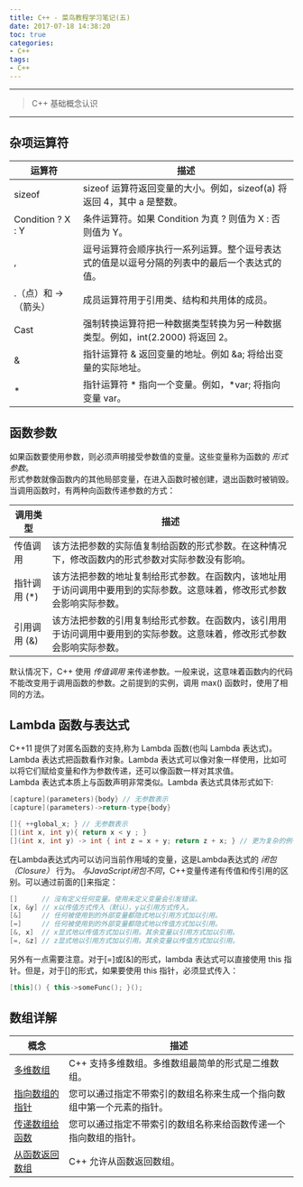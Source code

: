 ```yaml
---
title: C++ - 菜鸟教程学习笔记(五)
date: 2017-07-18 14:38:20
toc: true
categories:
- C++
tags:
- C++
---
```


-------

> C++ 基础概念认识

-------

## 杂项运算符
| 运算符 |	描述 |
| - | - |
| sizeof	| sizeof 运算符返回变量的大小。例如，sizeof(a) 将返回 4，其中 a 是整数。|
| Condition ? X : Y	 | 条件运算符。如果 Condition 为真 ? 则值为 X : 否则值为 Y。|
| , |	逗号运算符会顺序执行一系列运算。整个逗号表达式的值是以逗号分隔的列表中的最后一个表达式的值。|
| .（点）和 ->（箭头）	| 成员运算符用于引用类、结构和共用体的成员。|
| Cast	| 强制转换运算符把一种数据类型转换为另一种数据类型。例如，int(2.2000) 将返回 2。|
| &	| 指针运算符 & 返回变量的地址。例如 &a; 将给出变量的实际地址。|
| *	| 指针运算符 \* 指向一个变量。例如，\*var; 将指向变量 var。|

## 函数参数
如果函数要使用参数，则必须声明接受参数值的变量。这些变量称为函数的 _形式参数_。  
形式参数就像函数内的其他局部变量，在进入函数时被创建，退出函数时被销毁。  
当调用函数时，有两种向函数传递参数的方式：

| 调用类型 |	描述|
| -------- | ------- |
| 传值调用 |	该方法把参数的实际值复制给函数的形式参数。在这种情况下，修改函数内的形式参数对实际参数没有影响。|
| 指针调用 (*)|	该方法把参数的地址复制给形式参数。在函数内，该地址用于访问调用中要用到的实际参数。这意味着，修改形式参数会影响实际参数。|
| 引用调用 (&)|	该方法把参数的引用复制给形式参数。在函数内，该引用用于访问调用中要用到的实际参数。这意味着，修改形式参数会影响实际参数。|
默认情况下，C++ 使用 _传值调用_ 来传递参数。一般来说，这意味着函数内的代码不能改变用于调用函数的参数。之前提到的实例，调用 max() 函数时，使用了相同的方法。

## Lambda 函数与表达式
C++11 提供了对匿名函数的支持,称为 Lambda 函数(也叫 Lambda 表达式)。  
Lambda 表达式把函数看作对象。Lambda 表达式可以像对象一样使用，比如可以将它们赋给变量和作为参数传递，还可以像函数一样对其求值。  
Lambda 表达式本质上与函数声明非常类似。Lambda 表达式具体形式如下:
```cpp
[capture](parameters){body} // 无参数表示
[capture](parameters)->return-type{body}

[]{ ++global_x; } // 无参数表示
[](int x, int y){ return x < y ; }
[](int x, int y) -> int { int z = x + y; return z + x; } // 更为复杂的例子中，返回类型可以被明确的指定
```

在Lambda表达式内可以访问当前作用域的变量，这是Lambda表达式的 _闭包（Closure）_ 行为。 _与JavaScript闭包不同_，C++变量传递有传值和传引用的区别。可以通过前面的[]来指定：
```cpp
[]      // 沒有定义任何变量。使用未定义变量会引发错误。
[x, &y] // x以传值方式传入（默认），y以引用方式传入。
[&]     // 任何被使用到的外部变量都隐式地以引用方式加以引用。
[=]     // 任何被使用到的外部变量都隐式地以传值方式加以引用。
[&, x]  // x显式地以传值方式加以引用。其余变量以引用方式加以引用。
[=, &z] // z显式地以引用方式加以引用。其余变量以传值方式加以引用。
```
另外有一点需要注意。对于[=]或[&]的形式，lambda 表达式可以直接使用 this 指针。但是，对于[]的形式，如果要使用 this 指针，必须显式传入：
```cpp
[this]() { this->someFunc(); }();
```

## 数组详解
|概念 | 描述|
| --- | --- |
|[多维数组](http://www.runoob.com/cplusplus/cpp-multi-dimensional-arrays.html) | C++ 支持多维数组。多维数组最简单的形式是二维数组。|
|[指向数组的指针](http://www.runoob.com/cplusplus/cpp-pointer-to-an-array.html) | 您可以通过指定不带索引的数组名称来生成一个指向数组中第一个元素的指针。|
|[传递数组给函数](http://www.runoob.com/cplusplus/cpp-passing-arrays-to-functions.html) | 您可以通过指定不带索引的数组名称来给函数传递一个指向数组的指针。|
|[从函数返回数组](http://www.runoob.com/cplusplus/cpp-return-arrays-from-function.html) | C++ 允许从函数返回数组。|
